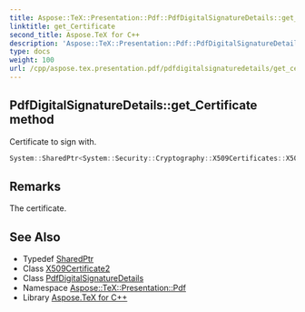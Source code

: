 ```yaml
---
title: Aspose::TeX::Presentation::Pdf::PdfDigitalSignatureDetails::get_Certificate method
linktitle: get_Certificate
second_title: Aspose.TeX for C++
description: 'Aspose::TeX::Presentation::Pdf::PdfDigitalSignatureDetails::get_Certificate method. Certificate to sign with in C++.'
type: docs
weight: 100
url: /cpp/aspose.tex.presentation.pdf/pdfdigitalsignaturedetails/get_certificate/
---
```

## PdfDigitalSignatureDetails::get_Certificate method


Certificate to sign with.

```cpp
System::SharedPtr<System::Security::Cryptography::X509Certificates::X509Certificate2> Aspose::TeX::Presentation::Pdf::PdfDigitalSignatureDetails::get_Certificate() const
```

## Remarks


The certificate. 
## See Also

* Typedef [SharedPtr](../../../system/sharedptr/)
* Class [X509Certificate2](../../../system.security.cryptography.x509certificates/x509certificate2/)
* Class [PdfDigitalSignatureDetails](../)
* Namespace [Aspose::TeX::Presentation::Pdf](../../)
* Library [Aspose.TeX for C++](../../../)
